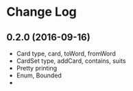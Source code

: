 # Change Log

## 0.2.0 (2016-09-16)
* Card type, card, toWord, fromWord
* CardSet type, addCard, contains, suits
* Pretty printing
* Enum, Bounded
*
